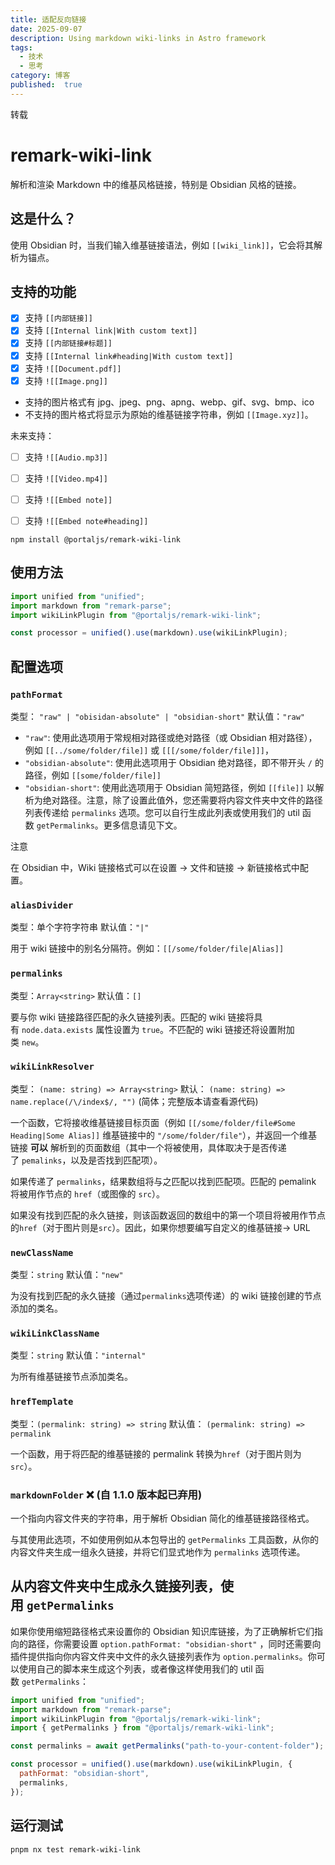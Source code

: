 ```yaml
---
title: 适配反向链接
date: 2025-09-07
description: Using markdown wiki-links in Astro framework
tags:
  - 技术
  - 思考
category: 博客
published:  true
---
```

转载
# remark-wiki-link



解析和渲染 Markdown 中的维基风格链接，特别是 Obsidian 风格的链接。

## 这是什么？


使用 Obsidian 时，当我们输入维基链接语法，例如 ``[[wiki_link]]``，它会将其解析为锚点。

## 支持的功能


- [x] 支持 `[[内部链接]]`
- [x] 支持 `[[Internal link|With custom text]]`
- [x] 支持 `[[内部链接#标题]]`
- [x] 支持 `[[Internal link#heading|With custom text]]`
- [x] 支持 `![[Document.pdf]]`
- [x] 支持 `![[Image.png]]`

- 支持的图片格式有 jpg、jpeg、png、apng、webp、gif、svg、bmp、ico
- 不支持的图片格式将显示为原始的维基链接字符串，例如 `[[Image.xyz]]`。

未来支持：

- [ ] 支持 `![[Audio.mp3]]`
- [ ] 支持 `![[Video.mp4]]`
- [ ] 支持 `![[Embed note]]`
- [ ] 支持 `![[Embed note#heading]]`


```shell
npm install @portaljs/remark-wiki-link
```

## 使用方法



```js
import unified from "unified";
import markdown from "remark-parse";
import wikiLinkPlugin from "@portaljs/remark-wiki-link";

const processor = unified().use(markdown).use(wikiLinkPlugin);
```

## 配置选项



### `pathFormat`



类型： `"raw" | "obisidan-absolute" | "obsidian-short"` 默认值：`"raw"`

- `"raw"`: 使用此选项用于常规相对路径或绝对路径（或 Obsidian 相对路径），例如 `[[../some/folder/file]]` 或 `[[[/some/folder/file]]]`，
- `"obsidian-absolute"`: 使用此选项用于 Obsidian 绝对路径，即不带开头 `/` 的路径，例如 `[[some/folder/file]]`
- `"obsidian-short"`: 使用此选项用于 Obsidian 简短路径，例如 `[[file]]` 以解析为绝对路径。注意，除了设置此值外，您还需要将内容文件夹中文件的路径列表传递给 `permalinks` 选项。您可以自行生成此列表或使用我们的 util 函数 `getPermalinks`。更多信息请见下文。

注意

在 Obsidian 中，Wiki 链接格式可以在设置 -> 文件和链接 -> 新链接格式中配置。

### `aliasDivider`



类型：单个字符字符串 默认值：`"|"`

用于 wiki 链接中的别名分隔符。例如：`[[/some/folder/file|Alias]]`

### `permalinks`



类型：`Array<string>` 默认值：`[]`

要与你 wiki 链接路径匹配的永久链接列表。匹配的 wiki 链接将具有 `node.data.exists` 属性设置为 `true`。不匹配的 wiki 链接还将设置附加类 `new`。

### `wikiLinkResolver`



类型： `(name: string) => Array<string>` 默认： `(name: string) => name.replace(/\/index$/, "")` (简体；完整版本请查看源代码)

一个函数，它将接收维基链接目标页面（例如 `[[/some/folder/file#Some Heading|Some Alias]]` 维基链接中的 `"/some/folder/file"`），并返回一个维基链接 **可以** 解析到的页面数组（其中一个将被使用，具体取决于是否传递了 `pemalinks`，以及是否找到匹配项）。

如果传递了 `permalinks`，结果数组将与之匹配以找到匹配项。匹配的 pemalink 将被用作节点的 `href`（或图像的 `src`）。

如果没有找到匹配的永久链接，则该函数返回的数组中的第一个项目将被用作节点的`href`（对于图片则是`src`）。因此，如果你想要编写自定义的维基链接-> URL

### `newClassName`



类型：`string` 默认值：`"new"`

为没有找到匹配的永久链接（通过`permalinks`选项传递）的 wiki 链接创建的节点添加的类名。

### `wikiLinkClassName`



类型：`string` 默认值：`"internal"`

为所有维基链接节点添加类名。

### `hrefTemplate`



类型：``(permalink: string) => string`` 默认值： `(permalink: string) => permalink`

一个函数，用于将匹配的维基链接的 permalink 转换为`href`（对于图片则为`src`）。

### `markdownFolder` ❌ (自 1.1.0 版本起已弃用)



一个指向内容文件夹的字符串，用于解析 Obsidian 简化的维基链接路径格式。

与其使用此选项，不如使用例如从本包导出的 `getPermalinks` 工具函数，从你的内容文件夹生成一组永久链接，并将它们显式地作为 `permalinks` 选项传递。

## 从内容文件夹中生成永久链接列表，使用 `getPermalinks`


如果你使用缩短路径格式来设置你的 Obsidian 知识库链接，为了正确解析它们指向的路径，你需要设置 `option.pathFormat: "obsidian-short"` ，同时还需要向插件提供指向你内容文件夹中文件的永久链接列表作为 `option.permalinks`。你可以使用自己的脚本来生成这个列表，或者像这样使用我们的 util 函数 `getPermalinks`：

```js
import unified from "unified";
import markdown from "remark-parse";
import wikiLinkPlugin from "@portaljs/remark-wiki-link";
import { getPermalinks } from "@portaljs/remark-wiki-link";

const permalinks = await getPermalinks("path-to-your-content-folder");

const processor = unified().use(markdown).use(wikiLinkPlugin, {
  pathFormat: "obsidian-short",
  permalinks,
});
```

## 运行测试


```shell
pnpm nx test remark-wiki-link
```